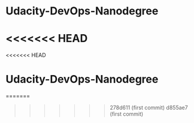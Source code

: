 # Udacity-DevOps-Nanodegree
<<<<<<< HEAD
=======
<<<<<<< HEAD
# Udacity-DevOps-Nanodegree
=======
>>>>>>> 278d611 (first commit)
>>>>>>> d855ae7 (first commit)
